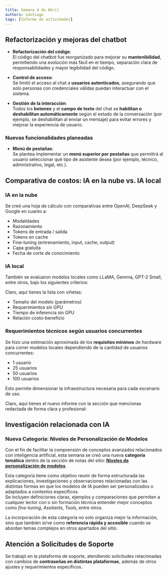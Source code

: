 ```yaml
---
title: Semana 4 de Abril
authors: santiago
tags: [Informe de actividades]
---
```


## Refactorización y mejoras del chatbot

- **Refactorización del código**:  
  El código del chatbot fue reorganizado para mejorar su **mantenibilidad**, permitiendo una evolución más fácil en el tiempo, separación clara de responsabilidades y mayor legibilidad del código.

- **Control de acceso**:  
  Se limitó el acceso al chat a **usuarios autenticados**, asegurando que solo personas con credenciales válidas puedan interactuar con el sistema.

- **Gestión de la interacción**:  
  Todos los **botones** y el **campo de texto** del chat se **habilitan o deshabilitan automáticamente** según el estado de la conversación (por ejemplo, se deshabilitan al enviar un mensaje) para evitar errores y mejorar la experiencia de usuario.

### Nuevas funcionalidades planeadas

- **Menú de pestañas**:  
  Se plantea implementar un **menú superior por pestañas** que permitirá al usuario seleccionar qué tipo de asistente desea (por ejemplo, técnico, administrativo, legal, etc.).

## Comparativa de costos: IA en la nube vs. IA local
### IA en la nube

Se creó una hoja de cálculo con comparativas entre OpenAI, DeepSeek y Google en cuanto a:

- Modalidades  
- Razonamiento
- Tokens de entrada / salida  
- Tokens en cache
- Fine-tuning (entrenamiento, input, cache, output)
- Capa gratuita
- Fecha de corte de conocimiento


### IA local

También se evaluaron modelos locales como LLaMA, Gemma, GPT-2 Small, entre otros, bajo los siguientes criterios:

Claro, aquí tienes la lista con viñetas:

- Tamaño del modelo (parámetros)  
- Requerimientos sin GPU
- Tiempo de inferencia sin GPU
- Relación costo-beneficio

### Requerimientos técnicos según usuarios concurrentes

Se hizo una estimación aproximada de los **requisitos mínimos** de hardware para correr modelos locales dependiendo de la cantidad de usuarios concurrentes:

- 1 usuario
- 25 usuarios
- 50 usuarios
- 100 usuarios

Esto permite dimensionar la infraestructura necesaria para cada escenario de uso.

Claro, aquí tienes el nuevo informe con la sección que mencionas redactada de forma clara y profesional:

## Investigación relacionada con IA

### Nueva Categoría: Niveles de Personalización de Modelos

Con el fin de facilitar la comprensión de conceptos avanzados relacionados con inteligencia artificial, esta semana se creó una nueva **categoría temática** dentro de la sección de notas del sitio: [**Niveles de personalización de modelos**](https://saanrm.github.io/notas-sintecto/Inteligencia%20artificial/Niveles%20de%20personalizaci%C3%B3n%20de%20modelos).

Esta categoría tiene como objetivo reunir de forma estructurada las explicaciones, investigaciones y observaciones relacionadas con las distintas formas en que los modelos de IA pueden ser personalizados o adaptados a contextos específicos.  
Se incluyen definiciones claras, ejemplos y comparaciones que permiten a cualquier lector con o sin formación técnica entender mejor conceptos como _fine-tuning_, _Assitants_, _Tools_, entre otros.

La incorporación de esta categoría no solo organiza mejor la información, sino que también sirve como **referencia rápida y accesible** cuando se abordan temas complejos en otros apartados del sitio.

## Atención a Solicitudes de Soporte
Se trabajó en la plataforma de soporte, atendiendo solicitudes relacionadas con cambios de **contraseñas en distintas plataformas**, además de otros ajustes y requerimientos específicos.


